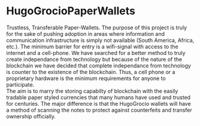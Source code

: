 # HugoGrocioPaperWallets
Trustless, Transferable Paper-Wallets.
The purpose of this project is truly for the sake of pushing adoption in areas where information and communication infrastructure is simply not available (South America, Africa, etc.).  The minimum barrier for entry is a wifi-signal with access to the internet and a cell-phone.  We have searched for a better method to truly create independance from technology but because of the nature of the blockchain we have decided that complete independance from technology is counter to the existence of the blockchain.  Thus, a cell phone or a proprietary hardware is the minimum requirements for anyone to participate.  
The aim is to marry the storing capabilty of blockchain with the easily tradable paper styled currencies that many humans have used and trusted for centuries.  The major difference is that the HugoGrocio wallets will have a method of scanning the notes to protect against counterfeits and transfer ownership officially.  
